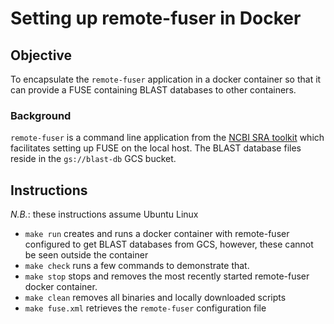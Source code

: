 # Setting up remote-fuser in Docker

## Objective
To encapsulate the `remote-fuser` application in a docker container so that it
can provide a FUSE containing BLAST databases to other containers.

### Background
`remote-fuser` is a command line application from the [NCBI SRA toolkit][1] which
facilitates setting up FUSE on the local host. The BLAST database files 
reside in the `gs://blast-db` GCS bucket.

## Instructions

*N.B.*: these instructions assume Ubuntu Linux

* `make run` creates and runs a docker container with remote-fuser configured to get 
 BLAST databases from GCS, however, these cannot be seen outside the container
* `make check` runs a few commands to demonstrate that.
* `make stop` stops and removes the most recently started remote-fuser docker container.
* `make clean` removes all binaries and locally downloaded scripts
* `make fuse.xml` retrieves the `remote-fuser` configuration file
 
[1]: https://github.com/ncbi/sra-tools
